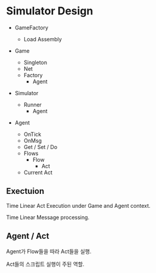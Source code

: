 # Simulator Design 

 - GameFactory 
   - Load Assembly 

 - Game 
   - Singleton
   - Net 
   - Factory 
     - Agent   

 - Simulator
   - Runner 
     - Agent 
      
 - Agent 
   - OnTick 
   - OnMsg 
   - Get / Set / Do
   - Flows
     - Flow 
       - Act
   - Current Act 
     
## Exectuion 

  Time Linear Act Execution under Game and Agent context.

  Time Linear Message processing.


## Agent / Act 

 Agent가 Flow들을 따라 Act들을 실행. 

 Act들의 스크립트 실행이 주된 역할. 


     

 
